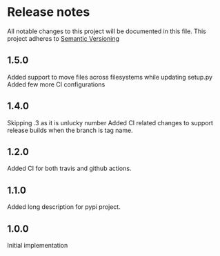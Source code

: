 # Release notes
All notable changes to this project will be documented in this file. This project adheres to
[Semantic Versioning][Semantic Versioning]

## 1.5.0
Added support to move files across filesystems while updating setup.py
Added few more CI configurations

## 1.4.0
Skipping .3 as it is unlucky number
Added CI related changes to support release builds when the branch is tag name.

## 1.2.0
Added CI for both travis and github actions.

## 1.1.0
Added long description for pypi project.

## 1.0.0
Initial implementation

[Semantic Versioning]: http://semver.org
